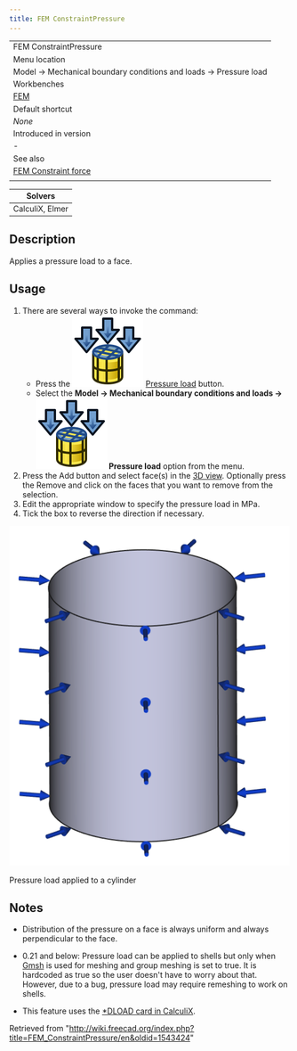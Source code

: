 ```yaml
---
title: FEM ConstraintPressure
---
```


|                                                                    |
| ------------------------------------------------------------------ |
| FEM ConstraintPressure                                             |
| Menu location                                                      |
| Model → Mechanical boundary conditions and loads → Pressure load   |
| Workbenches                                                        |
| [FEM](/FEM_Workbench "FEM Workbench")                              |
| Default shortcut                                                   |
| _None_                                                             |
| Introduced in version                                              |
| -                                                                  |
| See also                                                           |
| [FEM Constraint force](/FEM_ConstraintForce "FEM ConstraintForce") |
|                                                                    |

| Solvers         |
| --------------- |
| CalculiX, Elmer |

## Description

Applies a pressure load to a face.

## Usage

1. There are several ways to invoke the command:
   - Press the ![](/src/assets/images/FEM_ConstraintPressure.svg) [Pressure load](/FEM_ConstraintPressure "FEM ConstraintPressure") button.
   - Select the **Model → Mechanical boundary conditions and loads → ![](/src/assets/images/FEM_ConstraintPressure.svg) Pressure load** option from the menu.
2. Press the Add button and select face(s) in the [3D view](/3D_view "3D view"). Optionally press the Remove and click on the faces that you want to remove from the selection.
3. Edit the appropriate window to specify the pressure load in MPa.
4. Tick the box to reverse the direction if necessary.

![](/src/assets/images/FEM_Pressure_example.PNG)

Pressure load applied to a cylinder

## Notes

- Distribution of the pressure on a face is always uniform and always perpendicular to the face.

- 0.21 and below: Pressure load can be applied to shells but only when [Gmsh](/FEM_MeshGmshFromShape "FEM MeshGmshFromShape") is used for meshing and group meshing is set to true. It is hardcoded as true so the user doesn't have to worry about that. However, due to a bug, pressure load may require remeshing to work on shells.
- This feature uses the [\*DLOAD card in CalculiX](https://web.mit.edu/calculix_v2.7/CalculiX/ccx_2.7/doc/ccx/node190.html).

Retrieved from "<http://wiki.freecad.org/index.php?title=FEM_ConstraintPressure/en&oldid=1543424>"
